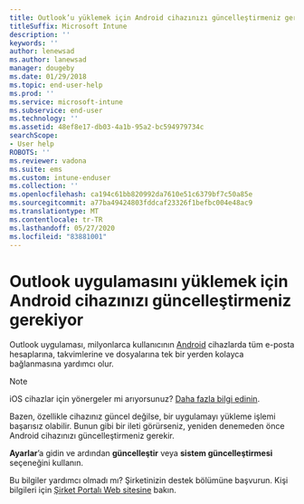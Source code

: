 ```yaml
---
title: Outlook’u yüklemek için Android cihazınızı güncelleştirmeniz gerekiyor | Microsoft Docs
titleSuffix: Microsoft Intune
description: ''
keywords: ''
author: lenewsad
ms.author: lanewsad
manager: dougeby
ms.date: 01/29/2018
ms.topic: end-user-help
ms.prod: ''
ms.service: microsoft-intune
ms.subservice: end-user
ms.technology: ''
ms.assetid: 48ef8e17-db03-4a1b-95a2-bc594979734c
searchScope:
- User help
ROBOTS: ''
ms.reviewer: vadona
ms.suite: ems
ms.custom: intune-enduser
ms.collection: ''
ms.openlocfilehash: ca194c61bb820992da7610e51c6379bf7c50a85e
ms.sourcegitcommit: a77ba49424803fddcaf23326f1befbc004e48ac9
ms.translationtype: MT
ms.contentlocale: tr-TR
ms.lasthandoff: 05/27/2020
ms.locfileid: "83881001"
---
```

# <a name="you-need-to-update-your-android-device-to-install-the-outlook-app"></a>Outlook uygulamasını yüklemek için Android cihazınızı güncelleştirmeniz gerekiyor

Outlook uygulaması, milyonlarca kullanıcının [Android](https://play.google.com/store/apps/details?id=com.microsoft.office.outlook) cihazlarda tüm e-posta hesaplarına, takvimlerine ve dosyalarına tek bir yerden kolayca bağlanmasına yardımcı olur.

>[!NOTE]
> iOS cihazlar için yönergeler mi arıyorsunuz? [Daha fazla bilgi edinin](update-device-outlook-ios.md).

Bazen, özellikle cihazınız güncel değilse, bir uygulamayı yükleme işlemi başarısız olabilir. Bunun gibi bir ileti görürseniz, yeniden denemeden önce Android cihazınızı güncelleştirmeniz gerekir.

**Ayarlar**’a gidin ve ardından **güncelleştir** veya **sistem güncelleştirmesi** seçeneğini kullanın.

Bu bilgiler yardımcı olmadı mı? Şirketinizin destek bölümüne başvurun. Kişi bilgileri için [Şirket Portalı Web sitesine](https://go.microsoft.com/fwlink/?linkid=2010980) bakın.
